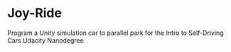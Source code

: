 # Joy-Ride
Program a Unity simulation car to parallel park for the Intro to Self-Driving Cars Udacity Nanodegree
